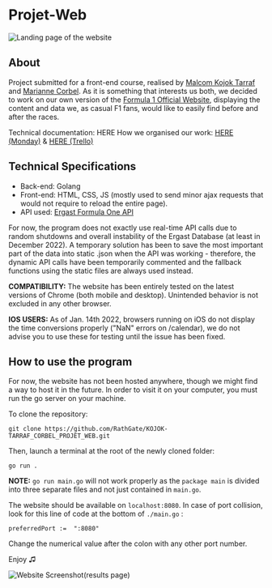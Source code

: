 # Projet-Web

![Landing page of the website](https://i.postimg.cc/4yLXQK5Z/1.png)

## About

Project submitted for a front-end course, realised by [Malcom Kojok Tarraf ](https://github.com/KhaledTarraf) and [Marianne Corbel](https://github.com/RathGate). As it is something that interests us both, we decided to work on our own version of the [Formula 1 Official Website](https://www.formula1.com/), displaying the content and data we, as casual F1 fans, would like to easily find before and after the races.

Technical documentation: HERE
How we organised our work: [HERE (Monday)](https://drive.google.com/file/d/1lpvbXwP1t2FPQ5lWueLt15Syn36XQ-qE/view?usp=share_link) & [HERE (Trello)](https://drive.google.com/file/d/1ZZOogSOiHAmlau366zSUJhc7TAC2B2BA/view?usp=share_link)

## Technical Specifications

 - Back-end: Golang 
 - Front-end: HTML, CSS, JS (mostly used to send minor
   ajax requests that would not require to reload the entire page).
 - API used: [Ergast Formula One API](http://ergast.com/mrd/)

For now, the program does not exactly use real-time API calls due to random shutdowns and overall instability of the Ergast Database (at least in December 2022). A temporary solution has been to save the most important part of the data into static .json when the API was working - therefore, the dynamic API calls have been temporarily commented and the fallback functions using the static files are always used instead.

**COMPATIBILITY:** The website has been entirely tested on the latest versions of Chrome (both mobile and desktop). Unintended behavior is not excluded in any other browser.

**IOS USERS:** As of Jan. 14th 2022, browsers running on iOS do not display the time conversions properly ("NaN" errors on /calendar), we do not advise you to use these for testing until the issue has been fixed.

## How to use the program

For now, the website has not been hosted anywhere, though we might find a way to host it in the future. In order to visit it on your computer, you must run the go server on your machine. 

To clone the repository:

    git clone https://github.com/RathGate/KOJOK-TARRAF_CORBEL_PROJET_WEB.git

Then, launch a terminal at the root of the newly cloned folder:

    go run .

**NOTE:** `go run main.go` will not work properly as the `package main` is divided into three separate files and not just contained in `main.go`.

The website should be available on `localhost:8080`. In case of port collision, look for this line of code at the bottom of `./main.go` :

    preferredPort :=  ":8080"

Change the numerical value after the colon with any other port number.

Enjoy ♫

![Website Screenshot(results page)](https://i.postimg.cc/4yQRWYQn/Capture-d-cran-2023-01-14-013615.png)
